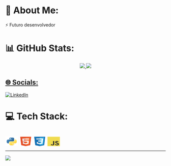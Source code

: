 # 💫 About Me:
⚡ Futuro desenvolvedor


# 📊 GitHub Stats:
 <div align="center">
    <a href="https://github.com/MiguelSantosSB">
    <img height="180em" src="https://github-readme-stats.vercel.app/api?username=MiguelSantosSB&show_icons=true&theme=tokyonight&include_all_commits=true&count_private=true"/>
    <img height="170em" src="https://github-readme-stats.vercel.app/api/top-langs/?username=MiguelSantosSB&layout=compact&langs_count=7&theme=tokyonight"/>
  </div>

## 🌐 Socials:
[![LinkedIn](https://img.shields.io/badge/LinkedIn-%230077B5.svg?logo=linkedin&logoColor=white)](https://linkedin.com/in/https://www.linkedin.com/in/miguel-santos-305a42224/) 

# 💻 Tech Stack:
<div style="display: inline_block"><br>
  <img align="center" alt="Miguel-Python" height="30" width="40" src="https://raw.githubusercontent.com/devicons/devicon/master/icons/python/python-original.svg">
  <img align="center" alt="Miguel-HTML" height="30" width="40" src="https://raw.githubusercontent.com/devicons/devicon/master/icons/html5/html5-original.svg">
  <img align="center" alt="Miguel-CSS" height="30" width="40" src="https://raw.githubusercontent.com/devicons/devicon/master/icons/css3/css3-original.svg">
  <img align="center" alt="Miguel-JavaScript" height="30" width="40" src="https://raw.githubusercontent.com/devicons/devicon/master/icons/javascript/javascript-original.svg">
</div>

___
[![](https://visitcount.itsvg.in/api?id=MiguelSantosSB&icon=0&color=0)](https://visitcount.itsvg.in)



